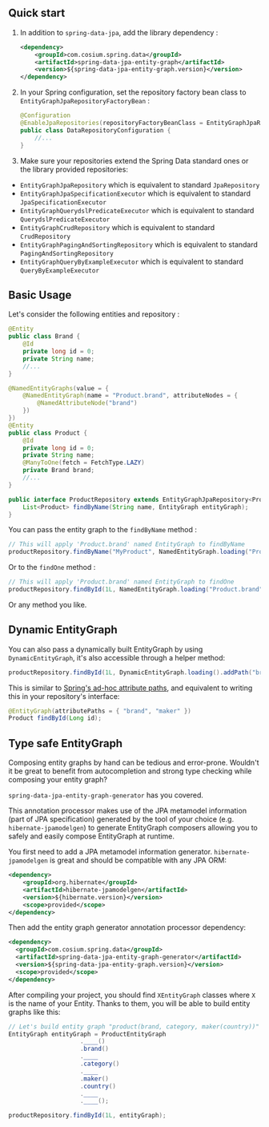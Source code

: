 ## Quick start
1. In addition to `spring-data-jpa`, add the library dependency :
    
    ```xml
    <dependency>
        <groupId>com.cosium.spring.data</groupId>
        <artifactId>spring-data-jpa-entity-graph</artifactId>
        <version>${spring-data-jpa-entity-graph.version}</version>
    </dependency>
    ```
2. In your Spring configuration, set the repository factory bean class to `EntityGraphJpaRepositoryFactoryBean` :
    
    ```java
    @Configuration
    @EnableJpaRepositories(repositoryFactoryBeanClass = EntityGraphJpaRepositoryFactoryBean.class)
    public class DataRepositoryConfiguration {
        //...
    }
    ```
3. Make sure your repositories extend the Spring Data standard ones or the library provided repositories: 
- `EntityGraphJpaRepository` which is equivalent to standard `JpaRepository`
- `EntityGraphJpaSpecificationExecutor` which is equivalent to standard `JpaSpecificationExecutor`
- `EntityGraphQuerydslPredicateExecutor` which is equivalent to standard `QuerydslPredicateExecutor`
- `EntityGraphCrudRepository` which is equivalent to standard `CrudRepository`
- `EntityGraphPagingAndSortingRepository` which is equivalent to standard `PagingAndSortingRepository`
- `EntityGraphQueryByExampleExecutor` which is equivalent to standard `QueryByExampleExecutor`

## Basic Usage

Let's consider the following entities and repository :
```java
@Entity
public class Brand {
    @Id
    private long id = 0;
    private String name;
    //...
}
```
```java
@NamedEntityGraphs(value = {
    @NamedEntityGraph(name = "Product.brand", attributeNodes = {
        @NamedAttributeNode("brand")
    })
})
@Entity
public class Product {
    @Id
    private long id = 0;
    private String name;
    @ManyToOne(fetch = FetchType.LAZY)
    private Brand brand;
    //...
}	
```
```java
public interface ProductRepository extends EntityGraphJpaRepository<Product, Long> {
    List<Product> findByName(String name, EntityGraph entityGraph);
}
```

You can pass the entity graph to the `findByName` method :
```java
// This will apply 'Product.brand' named EntityGraph to findByName
productRepository.findByName("MyProduct", NamedEntityGraph.loading("Product.brand"));
```

Or to the `findOne` method :
```java
// This will apply 'Product.brand' named EntityGraph to findOne
productRepository.findById(1L, NamedEntityGraph.loading("Product.brand"));
```

Or any method you like.

## Dynamic EntityGraph

You can also pass a dynamically built EntityGraph by using `DynamicEntityGraph`, it's also accessible through a helper method:

```java
productRepository.findById(1L, DynamicEntityGraph.loading().addPath("brand").addPath("maker").build());
```

This is similar to [Spring's ad-hoc attribute paths](http://docs.spring.io/spring-data/jpa/docs/current/reference/html/#repositories.query-methods.query-property-expressions),
and equivalent to writing this in your repository's interface:
```java
@EntityGraph(attributePaths = { "brand", "maker" })
Product findById(Long id);
```

## Type safe EntityGraph

Composing entity graphs by hand can be tedious and error-prone. Wouldn't it be great to benefit from autocompletion and 
strong type checking while composing your entity graph?

`spring-data-jpa-entity-graph-generator` has you covered. 

This annotation processor makes use of the JPA metamodel information (part of JPA specification) generated by the tool 
of your choice (e.g. `hibernate-jpamodelgen`) to generate EntityGraph composers allowing you to safely and easily compose 
EntityGraph at runtime. 

You first need to add a JPA metamodel information generator. `hibernate-jpamodelgen` is great and should be compatible with
any JPA ORM:
```xml
<dependency>
    <groupId>org.hibernate</groupId>
    <artifactId>hibernate-jpamodelgen</artifactId>
    <version>${hibernate.version}</version>
    <scope>provided</scope>
</dependency>
```

Then add the entity graph generator annotation processor dependency:

```xml
<dependency>
  <groupId>com.cosium.spring.data</groupId>
  <artifactId>spring-data-jpa-entity-graph-generator</artifactId>
  <version>${spring-data-jpa-entity-graph.version}</version>
  <scope>provided</scope>
</dependency>
```

After compiling your project, you should find `XEntityGraph` classes where `X` is the name of your Entity. Thanks to
them, you will be able to build entity graphs like this:

```java
// Let's build entity graph "product(brand, category, maker(country))"
EntityGraph entityGraph = ProductEntityGraph
                    .____()
                    .brand()
                    .____
                    .category()
                    .____
                    .maker()
                    .country()
                    .____
                    .____();

productRepository.findById(1L, entityGraph);
```

